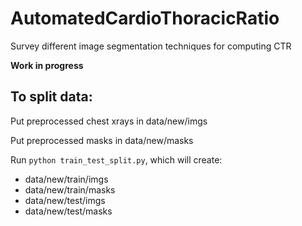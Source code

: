 # AutomatedCardioThoracicRatio
Survey different image segmentation techniques for computing CTR

**Work in progress**

## To split data:

Put preprocessed chest xrays in data/new/imgs

Put preprocessed masks in data/new/masks

Run `python train_test_split.py`, which will create:
 - data/new/train/imgs
 - data/new/train/masks
 - data/new/test/imgs
 - data/new/test/masks

